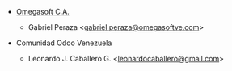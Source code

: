 - [Omegasoft C.A.](https://www.omegasoftve.com/)
  - Gabriel Peraza \<<gabriel.peraza@omegasoftve.com>\>

- Comunidad Odoo Venezuela
  - Leonardo J. Caballero G. \<<leonardocaballero@gmail.com>\>
